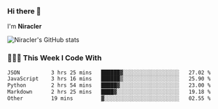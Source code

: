 ### Hi there 👋

I'm **Niracler**

![Niracler's GitHub stats](https://github-readme-stats.vercel.app/api?username=Niracler&show_icons=true)


### 👨🏻‍💻 This Week I Code With

<!--START_SECTION:waka-->

```txt
JSON          3 hrs 25 mins   ██████▓░░░░░░░░░░░░░░░░░░   27.02 %
JavaScript    3 hrs 16 mins   ██████▒░░░░░░░░░░░░░░░░░░   25.90 %
Python        2 hrs 54 mins   █████▓░░░░░░░░░░░░░░░░░░░   23.00 %
Markdown      2 hrs 25 mins   ████▓░░░░░░░░░░░░░░░░░░░░   19.18 %
Other         19 mins         ▓░░░░░░░░░░░░░░░░░░░░░░░░   02.55 %
```

<!--END_SECTION:waka-->
